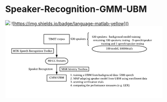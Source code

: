 # Speaker-Recognition-GMM-UBM

![](https://img.shields.io/badge/build-success-green) ![https://img.shields.io/badge/language-matlab-yellow]() 
![](./pictures/01-gmm-ubm.png)

